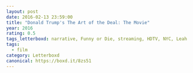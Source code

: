 ```yaml
---
layout: post 
date: 2016-02-13 23:59:00
title: "Donald Trump's The Art of the Deal: The Movie"
year: 2016
rating: 0.5
tags_letterboxd: narrative, Funny or Die, streaming, HDTV, NYC, Leah
tags:
  - film
category: Letterboxd
canonical: https://boxd.it/8zs51
---
```

